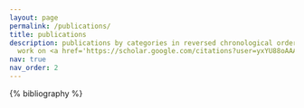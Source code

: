 ```yaml
---
layout: page
permalink: /publications/
title: publications
description: publications by categories in reversed chronological order. generated by jekyll-scholar. See my latest 
  work on <a href='https://scholar.google.com/citations?user=yxYU88oAAAAJ'><u>google scholar</u></a> page.
nav: true
nav_order: 2
---
```


<!-- _pages/publications.md -->
<div class="publications">

{% bibliography %}

</div>

